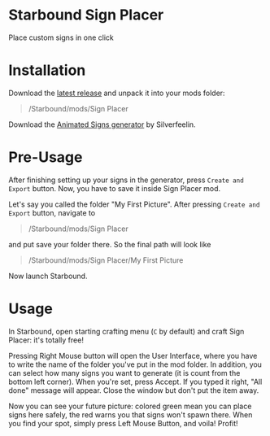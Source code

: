 
# Starbound Sign Placer
Place custom signs in one click

# Installation

Download the [latest release](https://github.com/KrashV/Sign-Placer/releases) and unpack it into your mods folder:
> /Starbound/mods/Sign Placer

Download the [Animated Signs generator](https://github.com/Silverfeelin/Starbound-AnimatedSigns) by Silverfeelin.

# Pre-Usage

After finishing setting up your signs in the generator, press `Create and Export` button. Now, you have to save it inside Sign Placer mod.

Let's say you called the folder "My First Picture". After pressing `Create and Export` button, navigate to
> /Starbound/mods/Sign Placer

and put save your folder there. So the final path will look like
> /Starbound/mods/Sign Placer/My First Picture

Now launch Starbound.

# Usage

In Starbound, open starting crafting menu (`C` by default) and craft Sign Placer: it's totally free!

Pressing Right Mouse button will open the User Interface, where you have to write the name of the folder you've put in the mod folder. In addition, you can select how many signs you want to generate (it is count from the bottom left corner).
When you're set, press Accept. If you typed it right, "All done" message will appear. Close the window but don't put the item away.

Now you can see your future picture: colored green mean you can place signs here safely, the red warns you that signs won't spawn there. When you find your spot, simply press Left Mouse Button, and voila! Profit!
